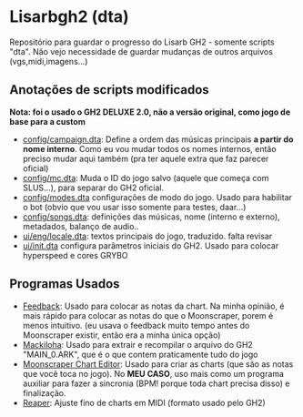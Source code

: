 # Lisarbgh2 (dta)

Repositório para guardar o progresso do Lisarb GH2 - somente scripts "dta". Não vejo necessidade de guardar mudanças de outros arquivos (vgs,midi,imagens...)

## Anotações de scripts modificados 

**Nota: foi o usado o GH2 DELUXE 2.0, não a versão original, como jogo de base para a custom**

+ [config/campaign.dta](https://github.com/naonemeu/lisarbgh2/blob/main/ark/config/campaign.dta): Define a ordem das músicas principais **a partir do nome interno**. Como eu vou mudar todos os nomes internos, então preciso mudar aqui também (pra ter aquele extra que faz parecer oficial) 
+ [config/mc.dta](https://github.com/naonemeu/lisarbgh2/blob/main/ark/config/mc.dta): Muda o ID do jogo salvo (aquele que começa com SLUS...), para separar do GH2 oficial.
+ [config/modes.dta](https://github.com/naonemeu/lisarbgh2/commit/b1098375311a9ef794f03e6b47a4341e4c6cfda0) configurações de modo do jogo. Usado para habilitar o bot (obvio que vou usar isso somente para testes, daar...)
+ [config/songs.dta](https://github.com/naonemeu/lisarbgh2/blob/main/ark/config/songs.dta): definições das músicas, nome (interno e externo), metadados, balanço de audio..
+ [ui/eng/locale.dta](https://github.com/naonemeu/lisarbgh2/blob/main/ark/ui/eng/locale.dta): textos principais do jogo, traduzido. falta revisar
+ [ui/init.dta](https://github.com/naonemeu/lisarbgh2/commit/ca6768b296a6ed3de7ab4e5bbf107ec7555d8faa) configura parâmetros iniciais do GH2. Usado para colocar hyperspeed e cores GRYBO

## Programas Usados

+ [Feedback](https://github.com/TurkeyMan/feedback-editor/tree/master/Builds): Usado para colocar as notas da chart. Na minha opinião, é mais rápido para colocar as notas do que o Moonscraper, porem é menos intuitivo. (eu usava o feedback muito tempo antes do Moonscraper existir, então era a minha única opção)
+ [Mackiloha](https://github.com/PikminGuts92/Mackiloha): Usado para extrair e recompilar o arquivo do GH2 "MAIN_0.ARK", que é o que contem praticamente tudo do jogo
+ [Moonscraper Chart Editor](https://github.com/FireFox2000000/Moonscraper-Chart-Editor): Usado para criar as charts (que são as notas que você toca no jogo). No **MEU CASO**, uso mais como um programa auxiliar para fazer a sincronia (BPM! porque toda chart precisa disso) e finalização.
+ [Reaper](https://http://reaper.fm/): Ajuste fino de charts em MIDI (formato usado pelo GH2)
